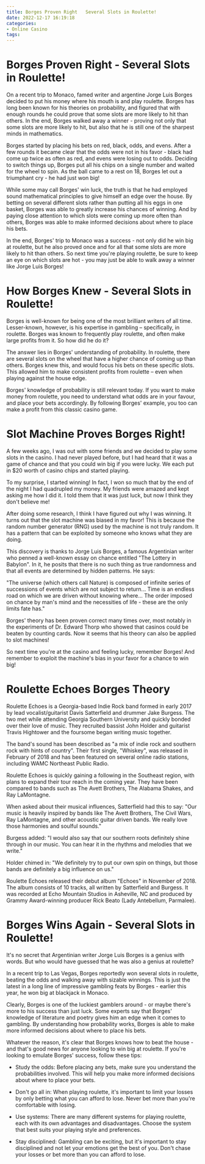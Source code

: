 ```yaml
---
title: Borges Proven Right   Several Slots in Roulette!
date: 2022-12-17 16:19:18
categories:
- Online Casino
tags:
---
```



#  Borges Proven Right - Several Slots in Roulette!

On a recent trip to Monaco, famed writer and argentine Jorge Luis Borges decided to put his money where his mouth is and play roulette.  Borges has long been known for his theories on probability, and figured that with enough rounds he could prove that some slots are more likely to hit than others.  In the end, Borges walked away a winner - proving not only that some slots are more likely to hit, but also that he is still one of the sharpest minds in mathematics.

Borges started by placing his bets on red, black, odds, and evens.  After a few rounds it became clear that the odds were not in his favor - black had come up twice as often as red, and evens were losing out to odds.  Deciding to switch things up, Borges put all his chips on a single number and waited for the wheel to spin.  As the ball came to a rest on 18, Borges let out a triumphant cry - he had just won big!

While some may call Borges' win luck, the truth is that he had employed sound mathematical principles to give himself an edge over the house.  By betting on several different slots rather than putting all his eggs in one basket, Borges was able to greatly increase his chances of winning.  And by paying close attention to which slots were coming up more often than others, Borges was able to make informed decisions about where to place his bets.

In the end, Borges' trip to Monaco was a success - not only did he win big at roulette, but he also proved once and for all that some slots are more likely to hit than others.  So next time you're playing roulette, be sure to keep an eye on which slots are hot - you may just be able to walk away a winner like Jorge Luis Borges!

#  How Borges Knew - Several Slots in Roulette!

Borges is well-known for being one of the most brilliant writers of all time. Lesser-known, however, is his expertise in gambling – specifically, in roulette. Borges was known to frequently play roulette, and often make large profits from it. So how did he do it?

The answer lies in Borges' understanding of probability. In roulette, there are several slots on the wheel that have a higher chance of coming up than others. Borges knew this, and would focus his bets on these specific slots. This allowed him to make consistent profits from roulette – even when playing against the house edge.

Borges' knowledge of probability is still relevant today. If you want to make money from roulette, you need to understand what odds are in your favour, and place your bets accordingly. By following Borges' example, you too can make a profit from this classic casino game.

#  Slot Machine Proves Borges Right!

A few weeks ago, I was out with some friends and we decided to play some slots in the casino. I had never played before, but I had heard that it was a game of chance and that you could win big if you were lucky. We each put in $20 worth of casino chips and started playing.

To my surprise, I started winning! In fact, I won so much that by the end of the night I had quadrupled my money. My friends were amazed and kept asking me how I did it. I told them that it was just luck, but now I think they don't believe me!

After doing some research, I think I have figured out why I was winning. It turns out that the slot machine was biased in my favor! This is because the random number generator (RNG) used by the machine is not truly random. It has a pattern that can be exploited by someone who knows what they are doing.

This discovery is thanks to Jorge Luis Borges, a famous Argentinian writer who penned a well-known essay on chance entitled "The Lottery in Babylon". In it, he posits that there is no such thing as true randomness and that all events are determined by hidden patterns. He says:

"The universe (which others call Nature) is composed of infinite series of successions of events which are not subject to return... Time is an endless road on which we are driven without knowing where... The order imposed on chance by man's mind and the necessities of life - these are the only limits fate has."

Borges' theory has been proven correct many times over, most notably in the experiments of Dr. Edward Thorp who showed that casinos could be beaten by counting cards. Now it seems that his theory can also be applied to slot machines!

So next time you're at the casino and feeling lucky, remember Borges! And remember to exploit the machine's bias in your favor for a chance to win big!

#  Roulette Echoes Borges Theory

Roulette Echoes is a Georgia-based Indie Rock band formed in early 2017 by lead vocalist/guitarist Davis Satterfield and drummer Jake Burgess. The two met while attending Georgia Southern University and quickly bonded over their love of music. They recruited bassist John Holder and guitarist Travis Hightower and the foursome began writing music together.

The band's sound has been described as "a mix of indie rock and southern rock with hints of country". Their first single, "Whiskey", was released in February of 2018 and has been featured on several online radio stations, including WAMC Northeast Public Radio.

Roulette Echoes is quickly gaining a following in the Southeast region, with plans to expand their tour reach in the coming year. They have been compared to bands such as The Avett Brothers, The Alabama Shakes, and Ray LaMontagne.

When asked about their musical influences, Satterfield had this to say: "Our music is heavily inspired by bands like The Avett Brothers, The Civil Wars, Ray LaMontagne, and other acoustic guitar driven bands. We really love those harmonies and soulful sounds."

Burgess added: "I would also say that our southern roots definitely shine through in our music. You can hear it in the rhythms and melodies that we write."

Holder chimed in: "We definitely try to put our own spin on things, but those bands are definitely a big influence on us."

Roulette Echoes released their debut album "Echoes" in November of 2018. The album consists of 10 tracks, all written by Satterfield and Burgess. It was recorded at Echo Mountain Studios in Asheville, NC and produced by Grammy Award-winning producer Rick Beato (Lady Antebellum, Parmalee).

#  Borges Wins Again - Several Slots in Roulette!

It's no secret that Argentinian writer Jorge Luis Borges is a genius with words. But who would have guessed that he was also a genius at roulette?

In a recent trip to Las Vegas, Borges reportedly won several slots in roulette, beating the odds and walking away with sizable winnings. This is just the latest in a long line of impressive gambling feats by Borges - earlier this year, he won big at blackjack in Monaco.

Clearly, Borges is one of the luckiest gamblers around - or maybe there's more to his success than just luck. Some experts say that Borges' knowledge of literature and poetry gives him an edge when it comes to gambling. By understanding how probability works, Borges is able to make more informed decisions about where to place his bets.

Whatever the reason, it's clear that Borges knows how to beat the house - and that's good news for anyone looking to win big at roulette. If you're looking to emulate Borges' success, follow these tips:

- Study the odds: Before placing any bets, make sure you understand the probabilities involved. This will help you make more informed decisions about where to place your bets.

- Don't go all in: When playing roulette, it's important to limit your losses by only betting what you can afford to lose. Never bet more than you're comfortable with losing.

- Use systems: There are many different systems for playing roulette, each with its own advantages and disadvantages. Choose the system that best suits your playing style and preferences.

- Stay disciplined: Gambling can be exciting, but it's important to stay disciplined and not let your emotions get the best of you. Don't chase your losses or bet more than you can afford to lose.